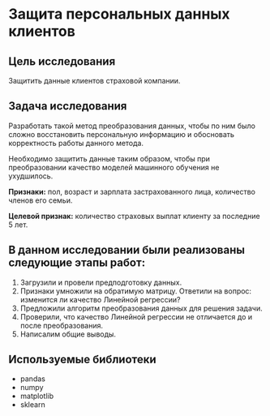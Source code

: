 # Защита персональных данных клиентов

## Цель исследования

Защитить данные клиентов страховой компании. 

## Задача исследования

Разработать такой метод преобразования данных, чтобы по ним было сложно восстановить персональную информацию и обосновать корректность работы данного метода.

Необходимо защитить данные таким образом, чтобы при преобразовании качество моделей машинного обучения не ухудшилось.


**Признаки:** пол, возраст и зарплата застрахованного лица, количество членов его семьи.

**Целевой признак:** количество страховых выплат клиенту за последние 5 лет.

## В данном исследовании были реализованы следующие этапы работ:

1. Загрузили и провели предподготовку данных.
2. Признаки умножили на обратимую матрицу. Ответили на вопрос: изменится ли качество Линейной регрессии?
3. Предложили алгоритм преобразования данных для решения задачи.
4. Проверили, что качество Линейной регрессии не отличается до и после преобразования.
6. Написалим общие выводы.

## Используемые библиотеки

- pandas
- numpy
- matplotlib
- sklearn
